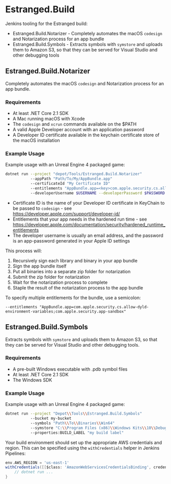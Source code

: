 # Estranged.Build
Jenkins tooling for the Estranged build:
* Estranged.Build.Notarizer - Completely automates the macOS `codesign` and Notarization process for an app bundle
* Estranged.Build.Symbols - Extracts symbols with `symstore` and uploads them to Amazon S3, so that they can be served for Visual Studio and other debugging tools

## Estranged.Build.Notarizer
Completely automates the macOS `codesign` and Notarization process for an app bundle.

### Requirements
* At least .NET Core 2.1 SDK
* A Mac running macOS with Xcode
* The `codesign` and `xcrun` commands available on the $PATH
* A valid Apple Developer account with an application password
* A Developer ID certificate available in the keychain certificate store of the macOS installation

### Example Usage
Example usage with an Unreal Engine 4 packaged game:
```bash
dotnet run --project "depot/Tools/Estranged.Build.Notarizer"
           --appPath "Path/To/My/AppBundle.app"
           --certificateId "My Certificate ID"
           --entitlements "AppBundle.app=<key>com.apple.security.cs.allow-dyld-environment-variables</key><true/>"
           --developerUsername $USERNAME --developerPassword $PASSWORD
```
* Certificate ID is the name of your Developer ID certificate in KeyChain to be passed to `codesign` - see https://developer.apple.com/support/developer-id/
* Entitlements that your app needs in the hardened run time - see https://developer.apple.com/documentation/security/hardened_runtime_entitlements
* The developer username is usually an email address, and the password is an app-password generated in your Apple ID settings

This process will:
1. Recursively sign each library and binary in your app bundle
2. Sign the app bundle itself
3. Put all binaries into a separate zip folder for notarization
4. Submit the zip folder for notarization
5. Wait for the notarization process to complete
6. Staple the result of the notarization process to the app bundle

To specify multiple entitlements for the bundle, use a semicolon:
```
--entitlements "AppBundle.app=com.apple.security.cs.allow-dyld-environment-variables;com.apple.security.app-sandbox"
```

## Estranged.Build.Symbols
Extracts symbols with `symstore` and uploads them to Amazon S3, so that they can be served for Visual Studio and other debugging tools.

### Requirements
* A pre-built Windows executable with .pdb symbol files
* At least .NET Core 2.1 SDK
* The Windows SDK

### Example Usage
Example usage with an Unreal Engine 4 packaged game:
```bash
dotnet run --project "Depot\\Tools\\Estranged.Build.Symbols"
           --bucket my-bucket
           --symbols "Path\\To\\Binaries\\Win64"
           --symstore "C:\\Program Files (x86)\\Windows Kits\\10\\Debuggers\\x86\\symstore.exe"
           --properties:BUILD_LABEL "my build label"
```

Your build environment should set up the appropriate AWS credentials and region. This can be specified using the `withCredentials` helper in Jenkins Pipelines:

```groovy
env.AWS_REGION = 'us-east-1'
withCredentials([[$class: 'AmazonWebServicesCredentialsBinding', credentialsId: '<my credential>']]) {
    // dotnet run ...
}
```
